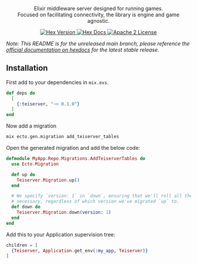 <p align="center">
  Elixir middleware server designed for running games.<br />
  Focused on facilitating connectivity, the library is engine and game agnostic.
</p>

<p align="center">
  <a href="https://hex.pm/packages/teiserver">
    <img alt="Hex Version" src="https://img.shields.io/hexpm/v/teiserver.svg">
  </a>

  <a href="https://hexdocs.pm/teiserver">
    <img alt="Hex Docs" src="http://img.shields.io/badge/hex.pm-docs-green.svg?style=flat">
  </a>

  <a href="https://opensource.org/licenses/Apache-2.0">
    <img alt="Apache 2 License" src="https://img.shields.io/hexpm/l/teiserver">
  </a>
</p>

_Note: This README is for the unreleased main branch, please reference the
[official documentation on hexdocs][hexdoc] for the latest stable release._

[hexdoc]: https://hexdocs.pm/teiserver/Teiserver.html

## Installation
First add to your dependencies in `mix.exs`.
```elixir
def deps do
  [
    {:teiserver, "~> 0.1.0"}
  ]
end
```

Now add a migration
```bash
mix ecto.gen.migration add_teiserver_tables
```

Open the generated migration and add the below code:
```elixir
defmodule MyApp.Repo.Migrations.AddTeiserverTables do
  use Ecto.Migration

  def up do
    Teiserver.Migration.up()
  end

  # We specify `version: 1` in `down`, ensuring that we'll roll all the way back down if
  # necessary, regardless of which version we've migrated `up` to.
  def down do
    Teiserver.Migration.down(version: 1)
  end
end
```

Add this to your Application supervision tree:
```elixir
children = [
  {Teiserver, Application.get_env(:my_app, Teiserver)}
]
```
